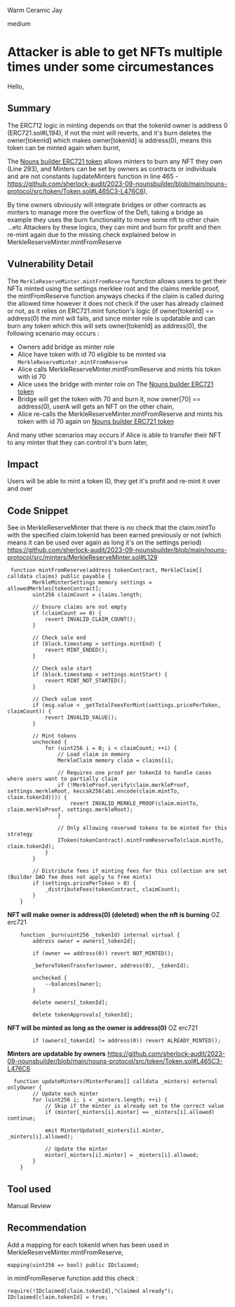 Warm Ceramic Jay

medium

# Attacker is able to get NFTs multiple times under some circumestances

Hello,

## Summary
The ERC712 logic in minting depends on that the tokenId owner is address 0 (ERC721.sol#L194), if not the mint will reverts, and it's burn deletes the owner[tokenId] which makes owner[tokenId] is address(0), means this token can be minted again when burnt,

The [Nouns builder ERC721 token](https://github.com/sherlock-audit/2023-09-nounsbuilder-ProgramFilesx86/tree/0c3c712e9b7143223e36d56dcfbfb81506851e4b/nouns-protocol/src/token/Token.sol) allows minters to burn any NFT they own (Line 293), and Minters can be set by owners as contracts or individuals and are not constants (updateMinters function in line 465 - https://github.com/sherlock-audit/2023-09-nounsbuilder/blob/main/nouns-protocol/src/token/Token.sol#L465C3-L476C6),

By time owners obviously will integrate bridges or other contracts as minters to manage more the overflow of the Defi, taking a bridge as example they uses the burn functionality to move some nft to other chain ...etc 
Attackers by these logics, they can mint and burn for profit and then re-mint again due to the missing check explained below in MerkleReserveMinter.mintFromReserve 

## Vulnerability Detail
The `MerkleReserveMinter.mintFromReserve` function allows users to get their NFTs minted using the settings merklee root and the claims merkle proof, the mintFromReserve function anyways checks if the claim is called during the allowed time however it does not check if the user has already claimed or not, as it relies on ERC721.mint function's logic (if owner[tokenId] == address(0) the mint will fails, and since minter role is updatable and can burn any token which this will sets owner[tokenId] as address(0), the following scenario may occurs :

* Owners add bridge as minter role
* Alice have token with id 70 eligible to be minted via `MerkleReserveMinter.mintFromReserve`
* Alice calls MerkleReserveMinter.mintFromReserve and mints his token with id 70
* Alice uses the bridge with minter role on The [Nouns builder ERC721 token](https://github.com/sherlock-audit/2023-09-nounsbuilder-ProgramFilesx86/tree/0c3c712e9b7143223e36d56dcfbfb81506851e4b/nouns-protocol/src/token/Token.sol) 
* Bridge will get the token with 70 and burn it, now owner[70] == address(0), userA will gets an NFT on the other chain,
* Alice re-calls the MerkleReserveMinter.mintFromReserve and mints his token with id 70 again on [Nouns builder ERC721 token](https://github.com/sherlock-audit/2023-09-nounsbuilder-ProgramFilesx86/tree/0c3c712e9b7143223e36d56dcfbfb81506851e4b/nouns-protocol/src/token/Token.sol) 

And many other scenarios may occurs if Alice is able to transfer their NFT to any minter that they can control it's burn later,

## Impact
Users will be able to mint a token ID, they get it's profit and re-mint it over and over

## Code Snippet

See in MerkleReserveMinter that there is no check that the claim.mintTo with the specified claim.tokenId has been earned previously or not (which means it can be used over again as long it's on the settings period)
https://github.com/sherlock-audit/2023-09-nounsbuilder/blob/main/nouns-protocol/src/minters/MerkleReserveMinter.sol#L129

```solidity
 function mintFromReserve(address tokenContract, MerkleClaim[] calldata claims) public payable {
        MerkleMinterSettings memory settings = allowedMerkles[tokenContract];
        uint256 claimCount = claims.length;

        // Ensure claims are not empty
        if (claimCount == 0) {
            revert INVALID_CLAIM_COUNT();
        }

        // Check sale end
        if (block.timestamp > settings.mintEnd) {
            revert MINT_ENDED();
        }

        // Check sale start
        if (block.timestamp < settings.mintStart) {
            revert MINT_NOT_STARTED();
        }

        // Check value sent
        if (msg.value < _getTotalFeesForMint(settings.pricePerToken, claimCount)) {
            revert INVALID_VALUE();
        }

        // Mint tokens
        unchecked {
            for (uint256 i = 0; i < claimCount; ++i) {
                // Load claim in memory
                MerkleClaim memory claim = claims[i];

                // Requires one proof per tokenId to handle cases where users want to partially claim
                if (!MerkleProof.verify(claim.merkleProof, settings.merkleRoot, keccak256(abi.encode(claim.mintTo, claim.tokenId)))) {
                    revert INVALID_MERKLE_PROOF(claim.mintTo, claim.merkleProof, settings.merkleRoot);
                }

                // Only allowing reserved tokens to be minted for this strategy
                IToken(tokenContract).mintFromReserveTo(claim.mintTo, claim.tokenId);
            }
        }

        // Distribute fees if minting fees for this collection are set (Builder DAO fee does not apply to free mints)
        if (settings.pricePerToken > 0) {
            _distributeFees(tokenContract, claimCount);
        }
    }

```

**NFT will make owner is address(0) (deleted) when the nft is burning**
OZ erc721
```solidity
    function _burn(uint256 _tokenId) internal virtual {
        address owner = owners[_tokenId];

        if (owner == address(0)) revert NOT_MINTED();

        _beforeTokenTransfer(owner, address(0), _tokenId);

        unchecked {
            --balances[owner];
        }

        delete owners[_tokenId];

        delete tokenApprovals[_tokenId];
```

**NFT will be minted as long as the owner is address(0)**
OZ erc721
```solidity
        if (owners[_tokenId] != address(0)) revert ALREADY_MINTED();
```


**Minters are updatable by owners**
https://github.com/sherlock-audit/2023-09-nounsbuilder/blob/main/nouns-protocol/src/token/Token.sol#L465C3-L476C6
```solidity
  function updateMinters(MinterParams[] calldata _minters) external onlyOwner {
        // Update each minter
        for (uint256 i; i < _minters.length; ++i) {
            // Skip if the minter is already set to the correct value
            if (minter[_minters[i].minter] == _minters[i].allowed) continue;

            emit MinterUpdated(_minters[i].minter, _minters[i].allowed);

            // Update the minter
            minter[_minters[i].minter] = _minters[i].allowed;
        }
    }
```

## Tool used
Manual Review

## Recommendation
Add a mapping for each tokenId when has been used in MerkleReserveMinter.mintFromReserve,

```solidity
mapping(uint256 => bool) public IDclaimed;
```

in mintFromReserve function add this check : 

```solidity
require(!IDclaimed[claim.tokenId],"claimed already");
IDclaimed[claim.tokenId] = true;
```


